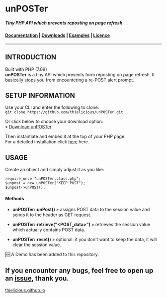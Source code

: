 # unPOSTer

##### Tiny PHP API which prevents reposting on page refresh

#### [Documentation](http:thielicious.github.io/#unposter_doc) | [Downloads](http:thielicious.github.io/#unposter_dls) | [Examples](http:thielicious.github.io/#unposter_demo) | [Licence](http:thielicious.github.io/#unposter_lic)
---


## INTRODUCTION

Built with PHP (7.09)<br>
**unPOSTer** is a tiny API which prevents form reposting on page refresh. It basically stops you from encountering a re-POST alert prompt.


## SETUP INFORMATION

Use your CLI and enter the following to clone:<br>
`git clone https://github.com/thielicious/unPOSTer.git`

Or click below to choose your download option:<br>
» [Download unPOSTer](http://thielicious.github.io/#unposter_dls)

Then instantiate and embed it at the top of your PHP page.<br>
For a detailed installation click [here](http://thielicious.github.io/#unposter_doc) here.


## USAGE

Create an object and simply adjust it as you like:
```
require_once "unPOSTer.class.php";
$unpost = new unPOSTer("KEEP_POST");
$unpost->unPOST();
```

#### Methods
- **unPOSTer::unPost()**
» assigns POST data to the session value and sends it to the header as GET request.

- **unPOSTer::retrieve("&lt;POST_data&gt;")**
» retrieves the session value which actually contains POST data.

- **unPOSTer::reset()**
» optional: if you don't want to keep the data, it will clear the session value.


:new: A Demo has been added to this repository.



If you encounter any bugs, feel free to open up an <a href="https://github.com/thielicious/unPOSTer/issues">issue</a>, thank you.
---
<a href="http://thielicious.github.io">thielicious.github.io</a>